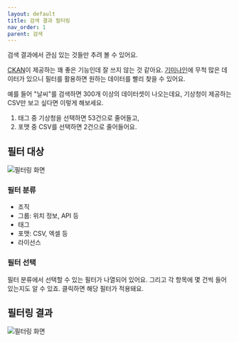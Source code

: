 ```yaml
---
layout: default
title: 검색 결과 필터링
nav_order: 1
parent: 검색
---
```


검색 결과에서 관심 있는 것들만 추려 볼 수 있어요.

[CKAN](ckan)이 제공하는 꽤 좋은 기능인데 잘 쓰지 않는 것 같아요. 
[기미나인](https://gimi9.com/)에 무척 많은 데이터가 있으니 필터를 활용하면 원하는 데이터를 빨리 찾을 수 있어요.

예를 들어 "날씨"를 검색하면 300개 이상의 데이터셋이 나오는데요, 기상청이 제공하는 CSV만 보고 싶다면 이렇게 해보세요.

1. 태그 중 기상청을 선택하면 53건으로 줄어들고,
2. 포맷 중 CSV를 선택하면 2건으로 줄어들어요.

## 필터 대상

![필터링 화면](/public-data/images/filter-1.png)

### 필터 분류

* 조직
* 그룹: 위치 정보, API 등
* 태그
* 포맷: CSV, 엑셀 등
* 라이선스

### 필터 선택

필터 분류에서 선택할 수 있는 필터가 나열되어 있어요. 그리고 각 항목에 몇 건씩 들어있는지도 알 수 있죠.
클릭하면 해당 필터가 적용돼요.

## 필터링 결과

![필터링 화면](/public-data/images/filter-2.png)


